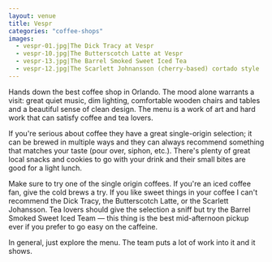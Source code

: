```yaml
---
layout: venue
title: Vespr
categories: "coffee-shops"
images:
  - vespr-01.jpg|The Dick Tracy at Vespr
  - vespr-10.jpg|The Butterscotch Latte at Vespr
  - vespr-13.jpg|The Barrel Smoked Sweet Iced Tea
  - vespr-12.jpg|The Scarlett Johnansson (cherry-based) cortado style
---
```


Hands down the best coffee shop in Orlando. The mood alone warrants a
visit: great quiet music, dim lighting, comfortable wooden chairs and
tables and a beautiful sense of clean design. The menu is a work of art and
hard work that can satisfy coffee and tea lovers.

If you're serious about coffee they have a great single-origin
selection; it can be brewed in multiple ways and they can always
recommend something that matches your taste (pour over, siphon,
etc.). There's plenty of great local snacks and cookies to go with
your drink and their small bites are good for a light lunch.

Make sure to try one of the single origin coffees. If you're an
iced coffee fan, give the cold brews a try. If you like sweet
things in your coffee I can't recommend the Dick Tracy, the
Butterscotch Latte, or the Scarlett Johansson. Tea lovers should
give the selection a sniff but try the Barrel Smoked Sweet Iced
Team — this thing is the best mid-afternoon pickup ever if you
prefer to go easy on the caffeine.

In general, just explore the menu. The team puts a lot of work into it
and it shows.

